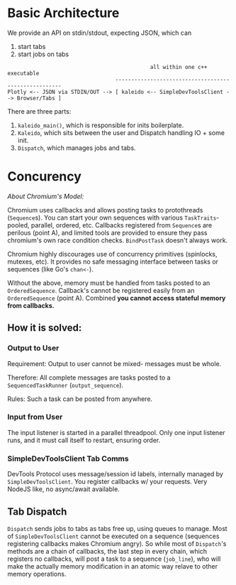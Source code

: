 

# Basic Architecture

We provide an API on stdin/stdout, expecting JSON, which can 

1. start tabs
2. start jobs on tabs

```
                                             all within one c++ executable
                                  -----------------------------------------------------
Plotly <-- JSON via STDIN/OUT --> [ kaleido <-- SimpleDevToolsClient --> Browser/Tabs ]
```

There are three parts:

1. `kaleido_main()`, which is responsible for inits boilerplate.
2. `Kaleido`, which sits between the user and Dispatch handling IO + some init.
3. `Dispatch`, which manages jobs and tabs.

# Concurency

*About Chromium's Model:*

Chromium uses callbacks and allows posting tasks to protothreads (`Sequence`s).
You can start your own sequences with various `TaskTraits`- pooled, parallel, ordered, etc.
Callbacks registered from `Sequence`s are perilous (point A), and limited tools are provided to
ensure they pass chromium's own race condition checks. `BindPostTask` doesn't always work.

Chromium highly discourages use of concurrency primitives (spinlocks, mutexes, etc).
It provides no safe messaging interface between tasks or sequences (like
Go's `chan<-`).

Without the above, memory must be handled from tasks posted to an `OrderedSequence`.
Callback's cannot be registered easily from an `OrderedSequence` (point A).
Combined **you cannot access stateful memory from callbacks.**

## How it is solved:

### Output to User

Requirement: Output to user cannot be mixed- messages must be whole. 

Therefore: All complete messages are tasks posted to a `SequencedTaskRunner` (`output_sequence`).

Rules: Such a task can be posted from anywhere.

### Input from User

The input listener is started in a parallel threadpool. Only one input listener runs,
and it must call itself to restart, ensuring order.

### SimpleDevToolsClient Tab Comms

DevTools Protocol uses message/session id labels, internally managed by `SimpleDevToolsClient`.
You register callbacks w/ your requests. Very NodeJS like, no async/await available.

## Tab Dispatch

`Dispatch` sends jobs to tabs as tabs free up, using queues to manage.
Most of `SimpleDevToolsClient` cannot be executed on a sequence (sequences 
registering callbacks makes Chromium angry).
So while most of `Dispatch`'s methods are a chain of callbacks, the last step in every
chain, which registers no callbacks, will post a task to a sequence (`job_line`),
who will make the actually memory modification in an atomic way relave to other
memory operations.

